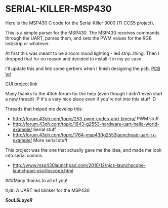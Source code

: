 SERIAL-KILLER-MSP430
====================

Here is the MSP430 C code for the Serial Killer 3000 (TI CCS5 project).


This is a simple parser for the MSP430. 
The MSP430 receives commands through the UART, parses them, and sets the PWM values for the RGB led/strip or whatever. 

At first this was meant to be a room mood lighting - led strip..thing. 
Then I dropped that for no reason and decided to install it in my pc case.

I'll update this and link some gerbers when I finish designing the pcb. [PCB \o/]

[GUI project link]

Many thanks to the 43oh forum for the help (even though I didn't even start a new thread) :P 
It's a very nice place even if you're not into this stuff :D

Threads that helped me develop this: 
 - http://forum.43oh.com/topic/253-pwm-codes-and-timera/ PWM stuff 
 - http://forum.43oh.com/topic/1643-g2553-hardware-uart-hello-world-example/ Serial stuff 
 - http://forum.43oh.com/topic/1764-msp430g2553launchpad-uart-rx-example/ More serial stuff

This project was the one that actually gave me the idea, and made me look into serial comms.
 - http://www.msp430launchpad.com/2010/12/njcs-launchscope-launchpad-oscilloscope.html 

###Many thanks to all of you!



tl;dr: A UART led blinker for the MSP430

***SouLSLayeR***

[GUI project link]:https://github.com/espilioto/SerialKiller3000
[PCB \o/]:https://github.com/espilioto/SerialKiller3000PCB

